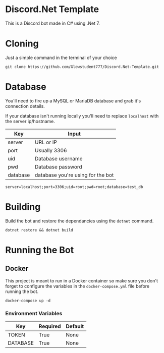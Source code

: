 # Discord.Net Template

This is a Discord bot made in C# using .Net 7.

# Cloning

Just a simple command in the terminal of your choice

```
git clone https://github.com/Glowstudent777/Discord.Net-Template.git
```

# Database

You'll need to fire up a MySQL or MariaDB database and grab it's connection details.

If your database isn't running locally you'll need to replace `localhost` with the server ip/hostname.

| Key      | Input                             |
| -------- | --------------------------------- |
| server   | URL or IP                         |
| port     | Usually 3306                      |
| uid      | Database username                 |
| pwd      | Database password                 |
| database | database you're using for the bot |

```
server=localhost;port=3306;uid=root;pwd=root;database=test_db
```

# Building

Build the bot and restore the dependancies using the `dotnet` command.

```
dotnet restore && dotnet build
```

# Running the Bot

## Docker

This project is meant to run in a Docker container so make sure you don't forget to configure the variables in the `docker-compose.yml` file before running the bot.

```
docker-compose up -d
```

### Environment Variables

| Key      | Required | Default |
| -------- | -------- | ------- |
| TOKEN    | True     | None    |
| DATABASE | True     | None    |

